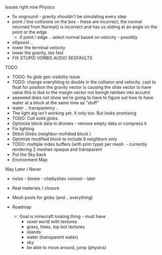 ﻿

Issues right now Physics
  * fix onground - gravity shouldn't be simulating every step
  * point / line collisions on the box - these are incorrect, the normal returned from Normal() is incorrect and has us sliding at an angle on the point or the edge
    * if point / edge .. select normal based on velocity - possibly
  * ellipsoid ..
  * lower the terminal velocity
  * lower the gravity, too fast
  * FIX STUPID VORBIS AUDIO SEGFAULTS

TODO 
  * TODO: fix glob gen visibility issue
  * TODO: change everyhting to double in the collision and velocity. cast to float for position
    the gravity vector is causing the slide vector to have value this is due to the margin vector not beingh tatnken into accutnt
  * seaweed does not show we're going to have to figure out how to have water at a block at the same time as "stuff"
  * water .. transparency .. 
  * The light alg isn't working yet. X only too. But looks promising
  * TODO: Cull solid globs.
  * Optimize block data in dromes - remove empty data or compress it
  * Fix lighting
  * Stitch Globs (neighbor mofidied block )
  * Optimize modified block to include 6 neighbors only
  * TODO: multiple index buffers (with prim type) per mesh. - currently rendering 2 meshes opaque and transparent
  * Put the Sky back
  * Environment Map

Way Later  / Never

  * noise - biome - chebyshev voronoi - later
  * Real materials / closure
  * Mesh pools for globs (and .. everything)

* Roadmap
  * Goal is minecraft looking thing - must have
    * voxel world with textures
    * grass, trees, top bot textures
    * islands
    * water (transparent water)
    * sky
    * be able to move around, jump (physics)
